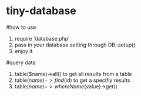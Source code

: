 # tiny-database

#how to use

1. require 'database.php'
2. pass in your database setting through DB::setup()
3. enjoy it

#query data

1. table($name)->all() to get all results from a table
2. table($name)->find($id) to get a specifiy results
3. table($name)->whereName($value)->get() 
